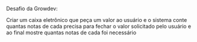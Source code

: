 <p>Desafio da Growdev:</p>
<p>Criar um caixa eletrônico que peça um valor ao usuário e o sistema conte quantas notas de cada precisa para fechar o valor solicitado pelo usuário e ao final mostre quantas notas de cada foi necessário</p>